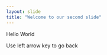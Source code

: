 ```yaml
---
layout: slide
title: "Welcome to our second slide"
---
```


Hello World

Use left arrow key to go back
